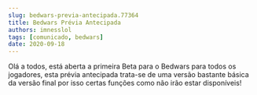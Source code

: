 ```yaml
---
slug: bedwars-previa-antecipada.77364
title: Bedwars Prévia Antecipada
authors: imnesslol
tags: [comunicado, bedwars]
date: 2020-09-18
---
```


Olá a todos, está aberta a primeira Beta para o Bedwars para todos os jogadores, esta prévia antecipada trata-se de uma versão bastante básica da versão final por isso certas funções como não irão estar disponíveis!